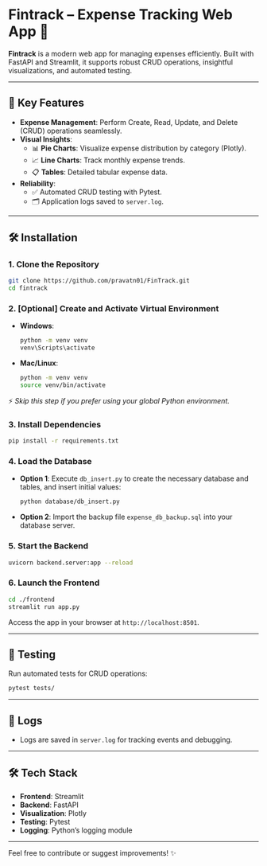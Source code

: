 # Fintrack – Expense Tracking Web App 🚀

**Fintrack** is a modern web app for managing expenses efficiently. Built with FastAPI and Streamlit, it supports robust CRUD operations, insightful visualizations, and automated testing.

---

## 🌟 Key Features

- **Expense Management**: Perform Create, Read, Update, and Delete (CRUD) operations seamlessly.
- **Visual Insights**:
  - 📊 **Pie Charts**: Visualize expense distribution by category (Plotly).
  - 📈 **Line Charts**: Track monthly expense trends.
  - 📋 **Tables**: Detailed tabular expense data.
- **Reliability**:
  - ✅ Automated CRUD testing with Pytest.
  - 🗂️ Application logs saved to `server.log`.

---

## 🛠️ Installation

### 1. **Clone the Repository**

```bash
git clone https://github.com/pravatn01/FinTrack.git
cd fintrack
```

### 2. **[Optional] Create and Activate Virtual Environment**

- **Windows**:

  ```bash
  python -m venv venv
  venv\Scripts\activate
  ```
- **Mac/Linux**:

  ```bash
  python -m venv venv
  source venv/bin/activate
  ```

⚡ *Skip this step if you prefer using your global Python environment.*

### 3. **Install Dependencies**

```bash
pip install -r requirements.txt
```

### 4. **Load the Database**

- **Option 1**: Execute `db_insert.py` to create the necessary database and tables, and insert initial values:

  ```bash
  python database/db_insert.py
  ```
- **Option 2**: Import the backup file `expense_db_backup.sql` into your database server.

### 5. **Start the Backend**

```bash
uvicorn backend.server:app --reload
```

### 6. **Launch the Frontend**

```bash
cd ./frontend
streamlit run app.py
```

Access the app in your browser at `http://localhost:8501`.

---

## 🧪 Testing

Run automated tests for CRUD operations:

```bash
pytest tests/
```

---

## 📄 Logs

- Logs are saved in `server.log` for tracking events and debugging.

---

## 🛠️ Tech Stack

- **Frontend**: Streamlit
- **Backend**: FastAPI
- **Visualization**: Plotly
- **Testing**: Pytest
- **Logging**: Python’s logging module

---

Feel free to contribute or suggest improvements! ✨

